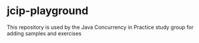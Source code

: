 # jcip-playground
This repository is used by the Java Concurrency in Practice study group for adding samples and exercises
